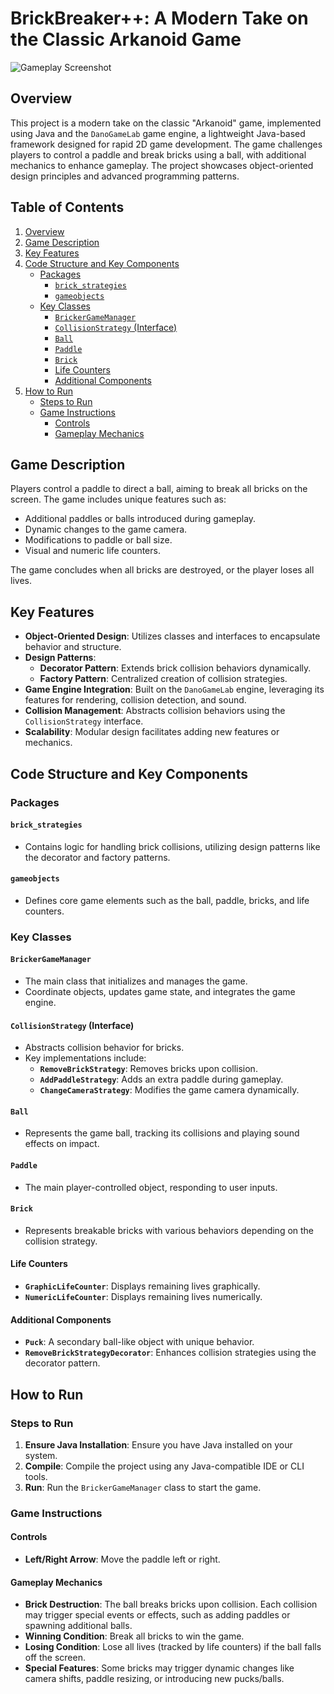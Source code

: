 # BrickBreaker++: A Modern Take on the Classic Arkanoid Game

![Gameplay Screenshot](/media/game_screenshot.jpg)

## Overview

This project is a modern take on the classic "Arkanoid" game, implemented using Java and the `DanoGameLab`
game engine, a lightweight Java-based framework designed for rapid 2D game development. The game challenges
players to control a paddle and break bricks using a ball, with additional mechanics to enhance gameplay. The
project showcases object-oriented design principles and advanced programming patterns.

## Table of Contents

1. [Overview](#overview)
2. [Game Description](#game-description)
3. [Key Features](#key-features)
4. [Code Structure and Key Components](#code-structure-and-key-components)
   - [Packages](#packages)
       - [`brick_strategies`](#brick_strategies)
       - [`gameobjects`](#gameobjects)
   - [Key Classes](#key-classes)
       - [`BrickerGameManager`](#brickergamemanager)
       - [`CollisionStrategy` (Interface)](#collisionstrategy-interface)
       - [`Ball`](#ball)
       - [`Paddle`](#paddle)
       - [`Brick`](#brick)
       - [Life Counters](#life-counters)
       - [Additional Components](#additional-components)
5. [How to Run](#how-to-run)
   - [Steps to Run](#steps-to-run)
   - [Game Instructions](#game-instructions)
       - [Controls](#controls)
       - [Gameplay Mechanics](#gameplay-mechanics)

## Game Description

Players control a paddle to direct a ball, aiming to break all bricks on the screen. The game includes unique
features such as:

- Additional paddles or balls introduced during gameplay.
- Dynamic changes to the game camera.
- Modifications to paddle or ball size.
- Visual and numeric life counters.

The game concludes when all bricks are destroyed, or the player loses all lives.

## Key Features

- **Object-Oriented Design**: Utilizes classes and interfaces to encapsulate behavior and structure.
- **Design Patterns**:
    - **Decorator Pattern**: Extends brick collision behaviors dynamically.
    - **Factory Pattern**: Centralized creation of collision strategies.
- **Game Engine Integration**: Built on the `DanoGameLab` engine, leveraging its features for rendering,
  collision detection, and sound.
- **Collision Management**: Abstracts collision behaviors using the `CollisionStrategy` interface.
- **Scalability**: Modular design facilitates adding new features or mechanics.

## Code Structure and Key Components

### Packages

#### `brick_strategies`
- Contains logic for handling brick collisions, utilizing design patterns like the decorator and factory 
  patterns.

#### `gameobjects`
- Defines core game elements such as the ball, paddle, bricks, and life counters.

### Key Classes

#### `BrickerGameManager`

- The main class that initializes and manages the game.
- Coordinate objects, updates game state, and integrates the game engine.

#### `CollisionStrategy` (Interface)

- Abstracts collision behavior for bricks.
- Key implementations include:
    - **`RemoveBrickStrategy`**: Removes bricks upon collision.
    - **`AddPaddleStrategy`**: Adds an extra paddle during gameplay.
    - **`ChangeCameraStrategy`**: Modifies the game camera dynamically.

#### `Ball`

- Represents the game ball, tracking its collisions and playing sound effects on impact.

#### `Paddle`

- The main player-controlled object, responding to user inputs.

#### `Brick`

- Represents breakable bricks with various behaviors depending on the collision strategy.

#### Life Counters

- **`GraphicLifeCounter`**: Displays remaining lives graphically.
- **`NumericLifeCounter`**: Displays remaining lives numerically.

#### Additional Components

- **`Puck`**: A secondary ball-like object with unique behavior.
- **`RemoveBrickStrategyDecorator`**: Enhances collision strategies using the decorator pattern.

## How to Run

### Steps to Run

1. **Ensure Java Installation**: Ensure you have Java installed on your system.
2. **Compile**: Compile the project using any Java-compatible IDE or CLI tools.
3. **Run**: Run the `BrickerGameManager` class to start the game.

### Game Instructions

#### Controls
- **Left/Right Arrow**: Move the paddle left or right.

#### Gameplay Mechanics

- **Brick Destruction**: The ball breaks bricks upon collision. Each collision may trigger special events
  or effects, such as adding paddles or spawning additional balls.
- **Winning Condition**: Break all bricks to win the game.
- **Losing Condition**: Lose all lives (tracked by life counters) if the ball falls off the screen.
- **Special Features**: Some bricks may trigger dynamic changes like camera shifts, paddle resizing, or
  introducing new pucks/balls.
